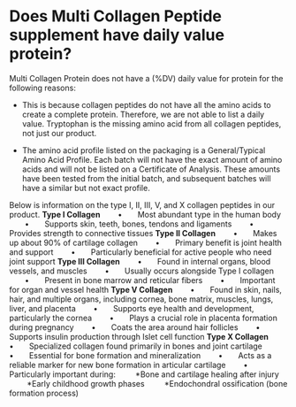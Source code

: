 # Does Multi Collagen Peptide supplement have daily value protein?

Multi Collagen Protein does not have a (%DV) daily value for protein for the following reasons:

- This is because collagen peptides do not have all the amino acids to create a complete protein. Therefore, we are not able to list a daily value.  Tryptophan is the missing amino acid from all collagen peptides, not just our product.

- The amino acid profile listed on the packaging is a General/Typical Amino Acid Profile.  Each batch will not have the exact amount of amino acids and will not be listed on a Certificate of Analysis.  These amounts have been tested from the initial batch, and subsequent batches will have a similar but not exact profile.

Below is information on the type I, II, III, V, and X collagen peptides in our product.
**Type I Collagen**
  •  Most abundant type in the human body
  •  Supports skin, teeth, bones, tendons and ligaments
  •  Provides strength to connective tissues
**Type II Collagen**
  •  Makes up about 90% of cartilage collagen
  •  Primary benefit is joint health and support
  •  Particularly beneficial for active people who need joint support
**Type III Collagen**
  •  Found in internal organs, blood vessels, and muscles
  •  Usually occurs alongside Type I collagen
  •  Present in bone marrow and reticular fibers
  •  Important for organ and vessel health
**Type V Collagen**
  •  Found in skin, nails, hair, and multiple organs, including cornea, bone matrix, muscles, lungs, liver, and placenta
  •  Supports eye health and development, particularly the cornea
  •  Plays a crucial role in placenta formation during pregnancy
  •  Coats the area around hair follicles
  •  Supports insulin production through Islet cell function
**Type X Collagen**
  •  Specialized collagen found primarily in bones and joint cartilage
  •  Essential for bone formation and mineralization
  •  Acts as a reliable marker for new bone formation in articular cartilage
  •  Particularly important during:
              \*Bone and cartilage healing after injury
              \*Early childhood growth phases
              \*Endochondral ossification (bone formation process)
